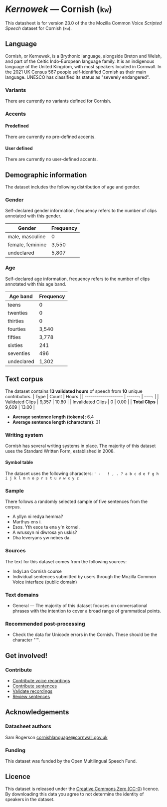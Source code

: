 # *Kernowek* &mdash; Cornish (`kw`)

This datasheet is for version 23.0 of the the Mozilla Common Voice *Scripted Speech* dataset 
for Cornish (`kw`).

## Language

Cornish, or Kernewek, is a Brythonic language, alongside Breton and Welsh, and part of the Celtic Indo-European language family. It is an indigenous language of the United Kingdom, with most speakers located in Cornwall. In the 2021 UK Census 567 people self-identified Cornish as their main language. UNESCO has classified its status as "severely endangered".

### Variants 

There are currently no variants defined for Cornish.

### Accents

<!-- {{ACCENT_DESCRIPTION}} -->

#### Predefined

There are currently no pre-defined accents.

#### User defined

There are currently no user-defined accents.

## Demographic information
<!-- You can get a lot of the information in this section from https://analyzer.cv-toolbox.web.tr/browse -->
The dataset includes the following distribution of age and gender.

### Gender

Self-declared gender information, frequency refers to the number of clips annotated with this gender.

| Gender | Frequency |
|--------|-----------|
| male, masculine | 0 |
| female, feminine | 3,550 |
| undeclared | 5,807 |

### Age

Self-declared age information, frequency refers to the number of clips annotated with this age band.

| Age band | Frequency |
|----------|-----------|
| teens | 0 |
| twenties | 0 |
| thirties | 0 |
| fourties | 3,540 |
| fifties | 3,778 |
| sixties | 241 |
| seventies | 496 |
| undeclared | 1,302 |

## Text corpus

The dataset contains **13 validated hours** of speech from **10** unique
contributors.
| Type                |   Count | Hours |
| ------------------- | ------: | ----: |
| Validated Clips     |   9,357 |  10.80 |
| Invalidated Clips   |     0 |  0.00 |
| **Total Clips**     |   9,609 |  13.00 |

*   **Average sentence length (tokens):** 6.4
*   **Average sentence length (characters):** 31

### Writing system

Cornish has several writing systems in place. The majority of this dataset uses the Standard Written Form, established in 2008.

#### Symbol table

The dataset uses the following characters: `' -   ! , . ? a b c d e f g h i j k l m n o p r s t u v w x y z`

### Sample

There follows a randomly selected sample of five sentences from the corpus.

*   A yllyn ni redya hemma?
*   Marthys ens i.
*   Esos. Yth esos ta ena y'n kornel.
*   A wrussyn ni diwrosa yn uskis?
*   Dha leveryans yw nebes da.

### Sources

The text for this dataset comes from the following sources:

* IndyLan Cornish course
* Individual sentences submitted by users through the Mozilla Common Voice interface (public domain)

### Text domains

* General — The majority of this dataset focuses on conversational phrases with the intention to cover a broad range of grammatical points.

### Recommended post-processing

* Check the data for Unicode errors in the Cornish. These should be the character "'".

## Get involved!

### Contribute

* [Contribute voice recordings](https://commonvoice.mozilla.org/kw/speak)
* [Contribute sentences](https://commonvoice.mozilla.org/kw/write)
* [Validate recordings](https://commonvoice.mozilla.org/kw/listen)
* [Review sentences](https://commonvoice.mozilla.org/kw/review)

## Acknowledgements

### Datasheet authors

Sam Rogerson <cornishlanguage@cornwall.gov.uk>

### Funding

This dataset was funded by the Open Multilingual Speech Fund.

## Licence

This dataset is released under the [Creative Commons Zero (CC-0)](https://creativecommons.org/public-domain/cc0/) licence. By downloading this data
you agree to not determine the identity of speakers in the dataset.

